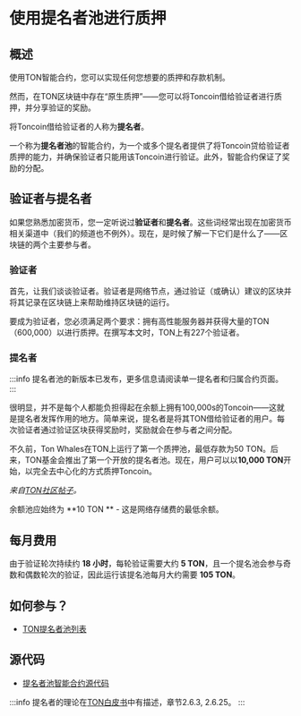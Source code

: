 # 使用提名者池进行质押

## 概述

使用TON智能合约，您可以实现任何您想要的质押和存款机制。

然而，在TON区块链中存在“原生质押”——您可以将Toncoin借给验证者进行质押，并分享验证的奖励。

将Toncoin借给验证者的人称为**提名者**。

一个称为**提名者池**的智能合约，为一个或多个提名者提供了将Toncoin贷给验证者质押的能力，并确保验证者只能用该Toncoin进行验证。此外，智能合约保证了奖励的分配。

## 验证者与提名者

如果您熟悉加密货币，您一定听说过**验证者**和**提名者**。这些词经常出现在加密货币相关渠道中（我们的频道也不例外）。现在，是时候了解一下它们是什么了——区块链的两个主要参与者。

### 验证者

首先，让我们谈谈验证者。验证者是网络节点，通过验证（或确认）建议的区块并将其记录在区块链上来帮助维持区块链的运行。

要成为验证者，您必须满足两个要求：拥有高性能服务器并获得大量的TON（600,000）以进行质押。在撰写本文时，TON上有227个验证者。

### 提名者

:::info
提名者池的新版本已发布，更多信息请阅读单一提名者和归属合约页面。
:::

很明显，并不是每个人都能负担得起在余额上拥有100,000s的Toncoin——这就是提名者发挥作用的地方。简单来说，提名者是将其TON借给验证者的用户。每次验证者通过验证区块获得奖励时，奖励就会在参与者之间分配。

不久前，Ton Whales在TON上运行了第一个质押池，最低存款为50 TON。后来，TON基金会推出了第一个开放的提名者池。现在，用户可以以**10,000 TON**开始，以完全去中心化的方式质押Toncoin。

*来自[TON社区帖子](https://t.me/toncoin/543)。*

余额池应始终为 \*\*10  TON \*\* - 这是网络存储费的最低余额。

## 每月费用

由于验证轮次持续约 **18 小时**，每轮验证需要大约 **5 TON**，且一个提名池会参与奇数和偶数轮次的验证，因此运行该提名池每月大约需要 **105 TON**。

## 如何参与？

- [TON提名者池列表](https://tonvalidators.org/)

## 源代码

- [提名者池智能合约源代码](https://github.com/ton-blockchain/nominator-pool)

:::info
提名者的理论在[TON白皮书](https://docs.ton.org/ton.pdf)中有描述，章节2.6.3, 2.6.25。
:::
